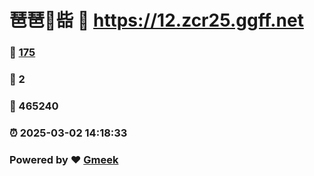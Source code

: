 # 琶琶🔭啙 :link: https://12.zcr25.ggff.net 
### :page_facing_up: [175](https://12.zcr25.ggff.net/tag.html) 
### :speech_balloon: 2 
### :hibiscus: 465240 
### :alarm_clock: 2025-03-02 14:18:33 
### Powered by :heart: [Gmeek](https://github.com/Meekdai/Gmeek)
